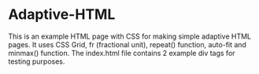 # Adaptive-HTML
This is an example HTML page with CSS for making simple adaptive HTML pages. 
It uses CSS Grid, fr (fractional unit), repeat() function, auto-fit and minmax() function. 
The index.html file contains 2 example div tags for testing purposes. 
